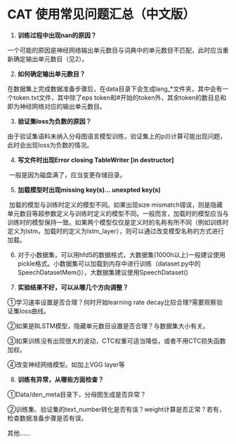 

# CAT 使用常见问题汇总（中文版）



1. **训练过程中出现nan的原因？**

​     一个可能的原因是神经网络输出单元数目与词典中的单元数目不匹配，此时应当重新确定输出单元数目（见2）。

 

2. **如何确定输出单元数目？**

​    在数据集上完成数据准备步骤后，在data目录下会生成lang_*文件夹，其中会有一个token.txt文件，其中除了eps token和#开始的token外，其余token的数目总和即为神经网络对应的输出单元数目。

 

3. **验证集loss为负数的原因？**

​    由于验证集语料未纳入分母图语言模型训练，验证集上的p(l)计算可能出现问题，此时会出现loss为负数的情况。

 

4. **写文件时出现Error closing TableWriter [in destructor]**

​      一般是因为磁盘满了，应当变更存储目录。

 

5. **加载模型时出现missing key(s)… unexpted key(s)**

​    加载的模型与训练时定义的模型不同。如果出现size mismatch错误，则是隐藏单元数目等超参数定义与训练时定义的模型不同。一般而言，加载时的模型应当与训练时的模型保持一致。如果两个模型仅仅是定义时的名称有所不同（例如训练时定义为lstm，加载时的定义为lstm_layer），则可以通过改变模型名称的方式进行加载。

 

6. 对于小数据集，可以用hfd5的数据格式，大数据集(1000h以上)一般建议使用pickle格式。小数据集可以加载到内存中进行训练（dataset.py中的SpeechDatasetMem()），大数据集建议使用SpeechDataset()

 

7. **实验结果不好，可以从哪几个方向调整？**

①学习速率设置是否合理？何时开始learning rate decay比较合理?需要观察验证集loss曲线。

②如果是BLSTM模型，隐藏单元数目设置是否合理？与数据集大小有关。

③如果训练没有出现很大的波动，CTC权重可适当降低，或者不用CTC损失函数加权。

④改变神经网络模型。如加上VGG layer等

 

8. **训练有异常，从哪些方面检查？**

①Data/den_meta目录下，分母图生成是否异常？

②训练集、验证集的text_number转化是否有误？weight计算是否正常？若有，检查数据准备步骤是否有误。

其他......
